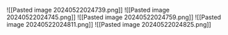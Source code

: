 ![[Pasted image 20240522024739.png]]
![[Pasted image 20240522024745.png]]
![[Pasted image 20240522024759.png]]
![[Pasted image 20240522024811.png]]
![[Pasted image 20240522024825.png]]
